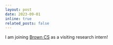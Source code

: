```yaml
---
layout: post
date: 2023-09-01
inline: true
related_posts: false
---
```


I am joining [Brown CS](https://cs.brown.edu/) as a visiting research intern!
